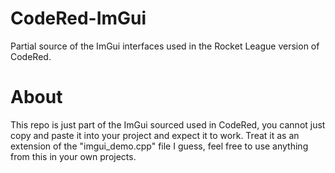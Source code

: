# CodeRed-ImGui
Partial source of the ImGui interfaces used in the Rocket League version of CodeRed.

# About
This repo is just part of the ImGui sourced used in CodeRed, you cannot just copy and paste it into your project and expect it to work. Treat it as an extension of the "imgui_demo.cpp" file I guess, feel free to use anything from this in your own projects.
